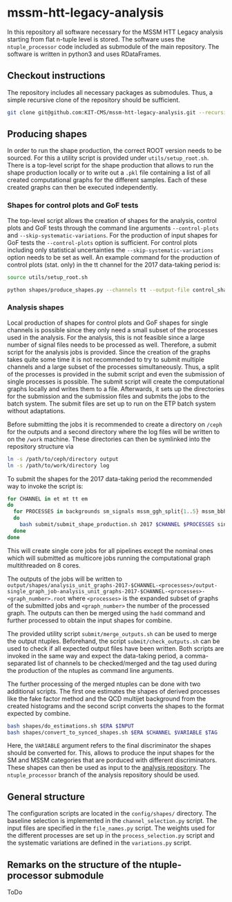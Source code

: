 # mssm-htt-legacy-analysis
In this repository all software necessary for the MSSM HTT Legacy analysis starting from flat n-tuple level is stored.
The software uses the `ntuple_processor` code included as submodule of the main repository.
The software is written in python3 and uses RDataFrames.

## Checkout instructions
The repository includes all necessary packages as submodules. Thus, a simple recursive clone of the repository should be sufficient.
```bash
git clone git@github.com:KIT-CMS/mssm-htt-legacy-analysis.git --recursive
```

## Producing shapes
In order to run the shape production, the correct ROOT version needs to be sourced. For this a utility script is provided under `utils/setup_root.sh`. There is a top-level script for the shape production that allows to run the shape production locally or to write out a `.pkl` file containing a list of all created computational graphs for the different samples. Each of these created graphs can then be executed independently. 
### Shapes for control plots and GoF tests
The top-level script allows the creation of shapes for the analysis, control plots and GoF tests through the command line arguments `--control-plots` and `--skip-systematic-variations`. For the production of input shapes for GoF tests the `--control-plots` option is sufficient. For control plots including only statistical uncertainties the `--skip-systematic-variations` option needs to be set as well. An example command for the production of control plots (stat. only) in the tt channel for the 2017 data-taking period is:
```bash
source utils/setup_root.sh

python shapes/produce_shapes.py --channels tt --output-file control_shapes-2017-tt --directory /ceph/mburkart/Run2Legacy/ntuples/MSSM_Legacy/MSSM_2020_04_27_UseOfSMLegacy/2017/ntuples/ --tt-friend-directory /ceph/mburkart/Run2Legacy/ntuples/MSSM_Legacy/MSSM_2020_04_27_UseOfSMLegacy/2017/friends/{SVFit,FakeFactors}/ --era 2017 --num-processes 4 --num-threads 3 --optimization-level 1 --control-plots --skip-systematic-variations
```

### Analysis shapes
Local production of shapes for control plots and GoF shapes for single channels is possible since they only need a small subset of the processes used in the analysis. For the analysis, this is not feasible since a large number of signal files needs to be processed as well. Therefore, a submit script for the analysis jobs is provided. Since the creation of the graphs takes quite some time it is not recommended to try to submit multiple channels and a large subset of the processes simultaneously. Thus, a split of the processes is provided in the submit script and even the submission of single processes is possible. The submit script will create the computational graphs locally and writes them to a file. Afterwards, it sets up the directories for the submission and the submission files and submits the jobs to the batch system. The submit files are set up to run on the ETP batch system without adaptations. 

Before submitting the jobs it is recommended to create a directory on `/ceph` for the outputs and a second directory where the log files will be written to on the `/work` machine. These directories can then be symlinked into the repository structure via
```bash
ln -s /path/to/ceph/directory output
ln -s /path/to/work/directory log
```

To submit the shapes for the 2017 data-taking period the recommended way to invoke the script is:
```bash
for CHANNEL in et mt tt em
do
  for PROCESSES in backgrounds sm_signals mssm_ggh_split{1..5} mssm_bbh_nlo_split{1,2}
  do
    bash submit/submit_shape_production.sh 2017 $CHANNEL $PROCESSES singlegraph $(date +%Y_%m_%d)
  done
done
```
This will create single core jobs for all pipelines except the nominal ones which will submitted as multicore jobs running the computational graph multithreaded on 8 cores.

The outputs of the jobs will be written to `output/shapes/analysis_unit_graphs-2017-$CHANNEL-<processes>/output-single_graph_job-analysis_unit_graphs-2017-$CHANNEL-<processes>-<graph_number>.root` where `<processes>` is the expanded subset of graphs of the submitted jobs and `<graph_number>` the number of the processed graph. The outputs can then be merged using the `hadd` command and further processed to obtain the input shapes for combine.

The provided utility script `submit/merge_outputs.sh` can be used to merge the output ntuples. Beforehand, the script `submit/check_outputs.sh` can be used to check if all expected output files have been written. Both scripts are invoked in the same way and expect the data-taking period, a comma-separated list of channels to be checked/merged and the tag used during the production of the ntuples as command line arguments.

The further processing of the merged ntuples can be done with two additional scripts. The first one estimates the shapes of derived processes like the fake factor method and the QCD multijet background from the created histograms and the second script converts the shapes to the format expected by combine.
```bash
bash shapes/do_estimations.sh $ERA $INPUT
bash shapes/convert_to_synced_shapes.sh $ERA $CHANNEL $VARIABLE $TAG
```
Here, the `VARIABLE` argument refers to the final discriminator the shapes should be converted for. This, allows to produce the input shapes for the SM and MSSM categories that are porduced with different discriminators.
These shapes can then be used as input to the [analysis repository](https://github.com/KIT-CMS/MSSMvsSMRun2Legacy/). The `ntuple_processor` branch of the analysis repository should be used.

## General structure
The configuration scripts are located in the `config/shapes/` directory. The baseline selection is implemented in the `channel_selection.py` script. The input files are specified in the `file_names.py` script. The weights used for the different processes are set up in the `process_selection.py` script and the systematic variations are defined in the `variations.py` script.

## Remarks on the structure of the ntuple-processor submodule
ToDo

